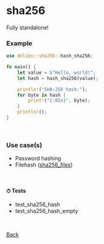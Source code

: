 # sha256

Fully standalone!

### Example
``` rust
use dnlibs::sha256::hash_sha256;

fn main() {
    let value = b"Hello, world!";
    let hash = hash_sha256(value);

    println!("SHA-256 hash:");
    for byte in hash {
        print!("{:02x}", byte);
    }
    println!();
}
```

<br>

### Use case(s)
 - Password hashing
 - Filehash ([sha256_files](sha256_files.md "sha256_files.md"))

<br>

#### ⏱ Tests
 - test_sha256_hash
 - test_sha256_hash_empty

<br>

[Back](index.md "index.md")
